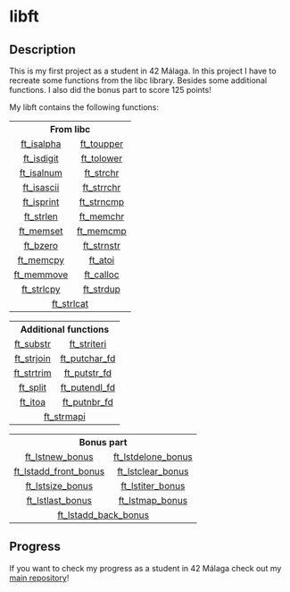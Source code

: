 <!-- Title -->

# libft

<!-- Description -->

## Description

This is my first project as a student in 42 Málaga. In this project I have to recreate some functions from the libc library. Besides some additional functions. I also did the bonus part to score 125 points!

My libft contains the following functions:

<!-- LIBC functions -->

<table>
  <tr>
    <th colspan = "2"><strong>From libc</strong></th>
  </tr>
  <tr>
    <td align = "center"><a href = "ft_isalpha.c">ft_isalpha</a></td>
    <td align = "center"><a href = "ft_toupper.c">ft_toupper</a></td>
  </tr>
  <tr>
    <td align = "center"><a href = "ft_isdigit.c">ft_isdigit</a></td>
    <td align = "center"><a href = "ft_tolower.c">ft_tolower</a></td>
  </tr>
  <tr>
    <td align = "center"><a href = "ft_isalnum.c">ft_isalnum</a></td>
    <td align = "center"><a href = "ft_strchr.c">ft_strchr</a></td>
  </tr>
  <tr>
    <td align = "center"><a href = "ft_isascii.c">ft_isascii</a></td>
    <td align = "center"><a href = "ft_strrchr.c">ft_strrchr</a></td>
  </tr>
  <tr>
    <td align = "center"><a href = "ft_isprint.c">ft_isprint</a></td>
    <td align = "center"><a href = "ft_strncmp.c">ft_strncmp</a></td>
  </tr>
  <tr>
    <td align = "center"><a href = "ft_strlen.c">ft_strlen</a></td>
    <td align = "center"><a href = "ft_memchr.c">ft_memchr</a></td>
  </tr>
  <tr>
    <td align = "center"><a href = "ft_memset.c">ft_memset</a></td>
    <td align = "center"><a href = "ft_memcmp.c">ft_memcmp</a></td>
  </tr>
  <tr>
    <td align = "center"><a href = "ft_bzero.c">ft_bzero</a></td>
    <td align = "center"><a href = "ft_strnstr.c">ft_strnstr</a></td>
  </tr>
  <tr>
    <td align = "center"><a href = "ft_memcpy.c">ft_memcpy</a></td>
    <td align = "center"><a href = "ft_atoi.c">ft_atoi</a></td>
  </tr>
  <tr>
    <td align = "center"><a href = "ft_memmove.c">ft_memmove</a></td>
    <td align = "center"><a href = "ft_calloc.c">ft_calloc</a></td>
  </tr>
  <tr>
    <td align = "center"><a href = "ft_strlcpy.c">ft_strlcpy</a></td>
    <td align = "center"><a href = "ft_strdup.c">ft_strdup</a></td>
  </tr>
  <tr>
    <td align = "center" colspan = "2"><a href = "ft_strclat.c">ft_strlcat</a></td>
    
  </tr>
</table>

<!-- Additional functions -->

<table>
  <tr>
    <th colspan = "2">Additional functions</th>
  </tr>
  <tr>
    <td align = "center"><a href = "ft_substr.c">ft_substr</a></td>
    <td align = "center"><a href = "ft_striteri.c">ft_striteri</a></td>
  </tr>
  <tr>
    <td align = "center"><a href = "ft_strjoin.c">ft_strjoin</a></td>
    <td align = "center"><a href = "ft_putchar_fd.c">ft_putchar_fd</a></td>
  </tr>
  <tr>
    <td align = "center"><a href = "ft_strtrim.c">ft_strtrim</a></td>
    <td align = "center"><a href = "ft_putstr_fd.c">ft_putstr_fd</a></td>
  </tr>
  <tr>
    <td align = "center"><a href = "ft_split.c">ft_split</a></td>
    <td align = "center"><a href = "ft_putendl_fd.c">ft_putendl_fd</a></td>
  </tr>
  <tr>
    <td align = "center"><a href = "ft_itoa.c">ft_itoa</a></td>
    <td align = "center"><a href = "ft_putnbr_fd.c">ft_putnbr_fd</a></td>
  </tr>
  <tr>
    <td align = "center" colspan = "2"><a href = "ft_strmapi.c">ft_strmapi</a></td>
  </tr>
</table>

<!-- Bonus part -->

<table>
  <tr>
    <th colspan = "2">Bonus part</th>
  </tr>
  <tr>
    <td align = "center"><a href = "ft_lstnew_bonus_bonus.c">ft_lstnew_bonus</a></td>
    <td align = "center"><a href = "ft_lstdelone_bonus.c">ft_lstdelone_bonus</a></td>
  </tr>
  <tr>
    <td align = "center"><a href = "ft_lstadd_front_bonus.c">ft_lstadd_front_bonus</a></td>
    <td align = "center"><a href = "ft_lstclear_bonus.c">ft_lstclear_bonus</a></td>
  </tr>
  <tr>
    <td align = "center"><a href = "ft_lstsize_bonus.c">ft_lstsize_bonus</a></td>
    <td align = "center"><a href = "ft_lstiter_bonus.c">ft_lstiter_bonus</a></td>
  </tr>
  <tr>
    <td align = "center"><a href = "ft_lstlast_bonus.c">ft_lstlast_bonus</a></td>
    <td align = "center"><a href = "ft_lstmap_bonus.c">ft_lstmap_bonus</a></td>
  </tr>
  <tr>
    <td align = "center" colspan = "2"><a href = "ft_lstadd_back.c">ft_lstadd_back_bonus</a></td>
  </tr>
</table>

<!-- Checkout -->

## Progress

If you want to check my progress as a student in 42 Málaga check out my <a href = "https://github.com/SrRecursive/42Malaga">main repository</a>!
